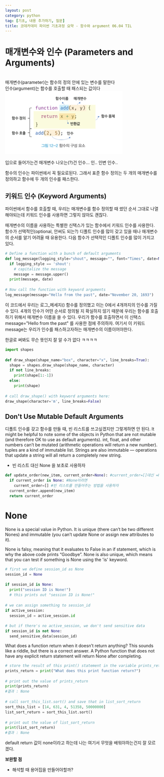```yaml
---
layout: post
category: python
tag: [기초, 내용 추가하기, 질문]
title: 코데카데미 파이썬 기초과정 요약 - 함수와 argument 06.04 TIL
---
```


# 매개변수와 인수 (Parameters and Arguments)
<br>
<div class="message">
매개변수(parameter)는 함수의 정의 안에 있는 변수를 말한다</div> 

<div class="message">
인수(argument)는 함수를 호출할 때 패스되는 값이다</div>  

<img src="../public/img/param-arg.png">  

입으로 들어가는건 매개변수 나오는(?)건 인수... 인.. 인변 인수..  

함수의 인수는 파이썬에서 꼭 필요로된다. 그래서 표준 함수 정의는 두 개의 매개변수를 정의하고 함수에 두 개의 인수를 패스한다.  

## 키워드 인수 (Keyword Arguments)

파이썬에서 함수를 호출할 때, 우리는 매개변수를 함수 정의할 때 썼던 순서 그대로 나열해야되는데 키워드 인수를 사용하면 그렇지 않아도 괜찮다. 

매개변수의 이름을 사용하는 특별한 신택스가 있는 함수에서 키워드 인수를 사용한다. 함수가 선택적인(optional, 안써도 되는?) 디폴트 인수를 많이 갖고 있을 때나 매개변수의 순서를 알기 어려울 때 유용한다.
다음 함수가 선택적인 디폴트 인수를 많이 가지고 있다.  

```python
# Define a function with a bunch of default arguments
def log_message(logging_style="shout", message="", font="Times", date=None):
  if logging_style == 'shout':
    # capitalize the message
    message = message.upper()
  print(message, date)
 
# Now call the function with keyword arguments
log_message(message="Hello from the past", date="November 20, 1693")
```
이 코드에서 우리는 로그_메세지() 함수를 정의했고 이는 0에서 4개까지의 인수를 가질 수 있다.
4개의 인수가 어떤 순서로 정의될 지 확실하지 않기 때문에 우리는 함수를 호출하기 위해서 매개변수 이름을 쓸 수 있다. 우리가 함수를 호출하면서 이 신택스 message="Hello from the past" 를 사용한 점에 주의하자. 여기서 이 키워드 message는 우리가 인수를 패스하고자하는 매개변수의 이름이어야한다.    

한글로 써봐도 무슨 뜻인지 잘 알 수가 없다 ㅋㅋㅋㅋ  

```python
import shapes

def draw_shape(shape_name="box", character="x", line_breaks=True):
  shape = shapes.draw_shape(shape_name, character)
  if not line_breaks:
    print(shape[1:-1])
  else:
    print(shape)

# call draw_shape() with keyword arguments here:
draw_shape(character='m', line_breaks=False)
```

## Don't Use Mutable Default Arguments

디폴트 인수를 갖고 함수를 만들 때, 빈 리스트를 쓰고싶겠지만 그렇게하면 안 된다.
It might be helpful to note some of the objects in Python that are not mutable (and therefore OK to use as default arguments). int, float, and other numbers can’t be mutated (arithmetic operations will return a new number). tuples are a kind of immutable list. Strings are also immutable — operations that update a string will all return a completely new string.

* 빈 리스트 대신 None 을 보초로 사용하자

```python
def update_order(new_item, current_order=None): #current_order=[]대신 =None을 넣고
  if current_order is None: #None이라면
    current_order=[] #빈 리스트를 만들어주는 방법을 사용하자
  current_order.append(new_item)
  return current_order
```

# None

None is a special value in Python. It is unique (there can’t be two different Nones) and immutable (you can’t update None or assign new attributes to it).

None is falsy, meaning that it evaluates to False in an if statement, which is why the above code prints “Goodbye”. None is also unique, which means that you can test if something is None using the 'is' keyword.

```python
# first we define session_id as None
session_id = None
 
if session_id is None:
  print("session ID is None!")
  # this prints out "session ID is None!"
 
# we can assign something to session_id
if active_session:
  session_id = active_session.id
 
# but if there's no active_session, we don't send sensitive data
if session_id is not None:
  send_sensitive_data(session_id)
```

What does a function return when it doesn’t return anything? This sounds like a riddle, but there is a correct answer. A Python function that does not have any explicit return statement will return None after completing. 

```python
# store the result of this print() statement in the variable prints_return
prints_return = print("What does this print function return?")

# print out the value of prints_return
print(prints_return)
#결과 : None

# call sort_this_list.sort() and save that in list_sort_return
sort_this_list = [14, 631, 4, 51358, 50000000]
list_sort_return = sort_this_list.sort()

# print out the value of list_sort_return
print(list_sort_return)
#결과 : None
```
default return 값이 none이라고 하는데 나는 여기서 무엇을 배워야하는건지 잘 모르겠다. 

**보완할 점**  

- 해석할 때 용어집을 만들어야할까?
